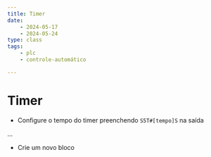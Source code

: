 ```yaml
--- 
title: Timer 
date: 
    - 2024-05-17
    - 2024-05-24 
type: class 
tags:
    - plc
    - controle-automático

--- 
```

# Timer

- Configure o tempo do timer preenchendo `S5T#[tempo]S` na saída

...

- Crie um novo bloco